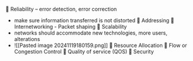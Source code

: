  Reliability – error detection, error correction
- make sure information transferred is not distorted
 Addressing
 Internetworking - Packet shaping
 Scalability
- networks should accommodate new technologies, more users, alterations
- ![[Pasted image 20241119180159.png]]
 Resource Allocation
 Flow or Congestion Control
 Quality of service (QOS)
 Security

